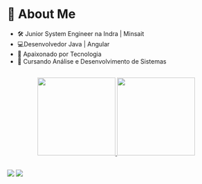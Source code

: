 
  <h1>👤 About Me </h1>


- 🛠 Junior System Engineer na Indra | Minsait
- 💻Desenvolvedor Java | Angular
- 🖤 Apaixonado por Tecnologia
- 📖 Cursando Análise e Desenvolvimento de Sistemas

##

<div align="center">
  <a href="https://github.com/brenoRyan77">
  <img height="180em" src="https://github-readme-stats.vercel.app/api?username=brenoRyan77&show_icons=true&theme=tokyonight&include_all_commits=true&count_private=true"/>
  <img height="180em" src="https://github-readme-stats.vercel.app/api/top-langs/?username=brenoRyan77&layout=compact&langs_count=7&theme=tokyonight"/>
</div>
 
 ##
  
  <div>
    <a href="https://www.instagram.com/brenoryan_ak/" target="_blank"><img src="https://img.shields.io/badge/-Instagram-%23E4405F?style=for-the-badge&logo=instagram&logoColor=white" target="_blank"></a>
   <a href="https://www.linkedin.com/in/breno-ryan-09a45b220/" target="_blank"><img src="https://img.shields.io/badge/-LinkedIn-%230077B5?style=for-the-badge&logo=linkedin&logoColor=white" target="_blank"></a> 
 
  </div>  
